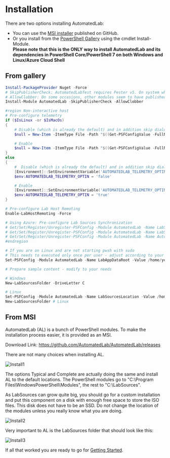 # Installation

There are two options installing AutomatedLab:

- You can use the [MSI installer](https://github.com/AutomatedLab/AutomatedLab/releases) published on GitHub.
- Or you install from the [PowerShell Gallery](https://www.powershellgallery.com/packages/AutomatedLab/) using the cmdlet Install-Module.  
    **Please note that this is the ONLY way to install AutomatedLab and its dependencies in PowerShell Core/PowerShell 7 on both Windows and Linux/Azure Cloud Shell**

## From gallery
```powershell
Install-PackageProvider Nuget -Force
# SkipPublisherCheck: AutomatedLabTest requires Pester v5. On system where Pester v3 is still the only versions, you will get an error if the parameter is not present
# AllowClobber: On some occasions, other modules seem to have published ConvertTo-Json/ConvertFrom-Json, which is overwritten by Newtonsoft.Json
Install-Module AutomatedLab -SkipPublisherCheck -AllowClobber

#region Non-interactive host
# Pre-configure telemetry
if ($IsLinux -or $IsMacOs)
{
    # Disable (which is already the default) and in addition skip dialog
    $null = New-Item -ItemType File -Path "$((Get-PSFConfigValue -FullName AutomatedLab.LabAppDataRoot))/telemetry.disabled" -Force

    # Enable
    $null = New-Item -ItemType File -Path "$((Get-PSFConfigValue -FullName AutomatedLab.LabAppDataRoot))/telemetry.enabled" -Force
}
else
{
    #  Disable (which is already the default) and in addition skip dialog
    [Environment]::SetEnvironmentVariable('AUTOMATEDLAB_TELEMETRY_OPTIN', 'false', 'Machine')
    $env:AUTOMATEDLAB_TELEMETRY_OPTIN = 'false'

    # Enable
    [Environment]::SetEnvironmentVariable('AUTOMATEDLAB_TELEMETRY_OPTIN', 'true', 'Machine')
    $env:AUTOMATEDLAB_TELEMETRY_OPTIN = 'true'
}

# Pre-configure Lab Host Remoting
Enable-LabHostRemoting -Force

# Using Azure: Pre-configure Lab Sources Synchronization
# Get/Set/Register/Unregister-PSFConfig -Module AutomatedLab -Name LabSourcesMaxFileSizeMb
# Get/Set/Register/Unregister-PSFConfig -Module AutomatedLab -Name LabSourcesSyncIntervalDays
# Get/Set/Register/Unregister-PSFConfig -Module AutomatedLab -Name AutoSyncLabSources
#endregion

# If you are on Linux and are not starting pwsh with sudo
# This needs to executed only once per user - adjust according to your needs!
Set-PSFConfig -Module AutomatedLab -Name LabAppDataRoot -Value /home/youruser/.alConfig -PassThru | Register-PSFConfig

# Prepare sample content - modify to your needs

# Windows
New-LabSourcesFolder -DriveLetter C

# Linux
Set-PSFConfig -Module AutomatedLab -Name LabSourcesLocation -Value /home/youruser/labsources -PassThru | Register-PSFConfig
New-LabSourcesFolder # Linux
```

## From MSI
AutomatedLab (AL) is a bunch of PowerShell modules. To make the installation process easier, it is provided as an MSI.

Download Link: https://github.com/AutomatedLab/AutomatedLab/releases

There are not many choices when installing AL.

![Install1](https://cloud.githubusercontent.com/assets/11280760/19437688/c01dce38-9476-11e6-8981-d3175d0251e2.png)

The options Typical and Complete are actually doing the same and install AL to the default locations. The PowerShell modules go to "C:\Program Files\WindowsPowerShell\Modules", the rest to "C:\LabSources".

As LabSources can grow quite big, you should go for a custom installation and put this component on a disk with enough free space to store the ISO files. This disk does not have to be an SSD. Do not change the location of the modules unless you really know what you are doing.

![Install2](https://cloud.githubusercontent.com/assets/11280760/19437729/eef3e706-9476-11e6-9b16-982bd069f88d.png)

Very important to AL is the LabSources folder that should look like this:

![Install3](https://cloud.githubusercontent.com/assets/11280760/19438445/5256c3ba-947a-11e6-85b1-68ecc667e59b.png)

If all that worked you are ready to go for [Getting Started](https://github.com/AutomatedLab/AutomatedLab/wiki/2.-Getting-Started).

